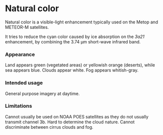 # Natural color

Natural color is a visible-light enhancement typically used on the Metop and METEOR-M satellites.

It tries to reduce the cyan color caused by ice absorption on the *3a21* enhancement, by combining the 3.74 µm short-wave infrared band.

### Appearance

Land appears green (vegetated areas) or yellowish orange (deserts), while sea appears blue.
Clouds appear white.
Fog appears whitish-gray.

### Intended usage

General purpose imagery at daytime.

### Limitations

Cannot usually be used on NOAA POES satellites as they do not usually transmit channel 3b.
Hard to determine the cloud nature.
Cannot discriminate between cirrus clouds and fog.